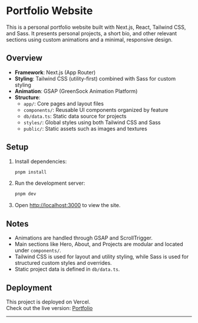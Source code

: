 # Portfolio Website

This is a personal portfolio website built with Next.js, React, Tailwind CSS, and Sass. It presents personal projects, a short bio, and other relevant sections using custom animations and a minimal, responsive design.

## Overview

- **Framework**: Next.js (App Router)
- **Styling**: Tailwind CSS (utility-first) combined with Sass for custom styling
- **Animation**: GSAP (GreenSock Animation Platform)
- **Structure**:
  - `app/`: Core pages and layout files
  - `components/`: Reusable UI components organized by feature
  - `db/data.ts`: Static data source for projects
  - `styles/`: Global styles using both Tailwind CSS and Sass
  - `public/`: Static assets such as images and textures

## Setup

1. Install dependencies:
   ```bash
   pnpm install
   ```

2. Run the development server:
   ```bash
   pnpm dev
   ```

3. Open [http://localhost:3000](http://localhost:3000) to view the site.

## Notes

- Animations are handled through GSAP and ScrollTrigger.
- Main sections like Hero, About, and Projects are modular and located under `components/`.
- Tailwind CSS is used for layout and utility styling, while Sass is used for structured custom styles and overrides.
- Static project data is defined in `db/data.ts`.

## Deployment

This project is deployed on Vercel.  
Check out the live version: [Portfolio](https://rizikh.vercel.app)

---

